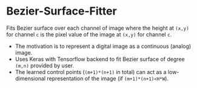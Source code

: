 # Bezier-Surface-Fitter

Fits Bezier surface over each channel of image where the height at `(x,y)` for channel `c` is the pixel value of the image at `(x,y)` for channel `c`.

- The motivation is to represent a digital image as a continuous (analog) image.
- Uses Keras with Tensorflow backend to fit Bezier surface of degree `(m,n)` provided by user.
- The learned control points (`(m+1)*(n+1)` in total) can act as a low-dimensional representation of the image (if `(m+1)*(n+1)<H*W`).
